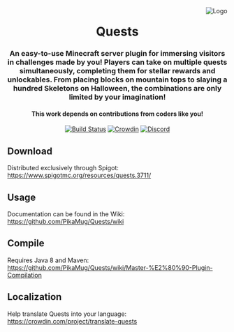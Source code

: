 <img src="https://static.wikia.nocookie.net/minecraft_gamepedia/images/e/e9/Book_and_Quill_JE2_BE2.png" alt="Logo" align="right">
<div align="center">
  <h1>Quests</h1>
  <h3>An easy-to-use Minecraft server plugin for immersing visitors in challenges made by you! Players can take on multiple quests simultaneously, completing them for stellar rewards and unlockables. From placing blocks on mountain tops to slaying a hundred Skeletons on Halloween, the combinations are only limited by your imagination!</h3>
  <h4>This work depends on contributions from coders like you!</h4>

[![Build Status](https://ci.codemc.org/job/PikaMug/job/Quests/badge/icon)](https://ci.codemc.org/job/PikaMug/job/Quests/)
[![Crowdin](https://d322cqt584bo4o.cloudfront.net/translate-quests/localized.svg)](https://crowdin.com/project/translate-quests)
[![Discord](https://discordapp.com/api/guilds/506992958894243860/widget.png?style=shield)](https://discordapp.com/invite/d56CQ6e)
</div>

Download
---

Distributed exclusively through Spigot: https://www.spigotmc.org/resources/quests.3711/

Usage
---

Documentation can be found in the Wiki: https://github.com/PikaMug/Quests/wiki

Compile
---

Requires Java 8 and Maven: https://github.com/PikaMug/Quests/wiki/Master-%E2%80%90-Plugin-Compilation

Localization
---

Help translate Quests into your language: https://crowdin.com/project/translate-quests
